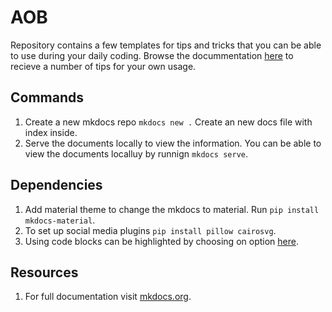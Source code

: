 # AOB
Repository contains a few templates for tips and tricks that you can be able to use during your daily coding.
Browse the docummentation [here](#) to recieve a number of tips for your own usage.

## Commands
1. Create a new mkdocs repo `mkdocs new .` Create an new  docs file with index inside. 
2. Serve the documents locally to view the information. You can be able to view the documents localluy by runnign `mkdocs serve`.

## Dependencies
1. Add material theme to change the mkdocs to material. Run ```pip install mkdocs-material```.
2. To set up social media plugins `pip install pillow cairosvg`.
3. Using code blocks can be highlighted by choosing on option [here](https://squidfunk.github.io/mkdocs-material/reference/code-blocks/).

## Resources
1. For full documentation visit [mkdocs.org](https://www.mkdocs.org).
